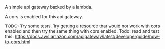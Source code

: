 A simple api gateway backed by a lambda.

A cors is enabled for this api gateway.

TODO: Try some tests. Try getting a resource that would not work with cors enabled and then try the same thing with cors enabled.
Todo: read and test this: https://docs.aws.amazon.com/apigateway/latest/developerguide/how-to-cors.html